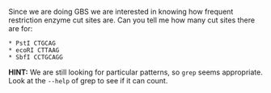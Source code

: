 Since we are doing GBS we are interested in knowing how frequent restriction enzyme cut sites are. Can you tell me how many cut sites there are for:

	* PstI CTGCAG
	* ecoRI CTTAAG	
	* SbfI CCTGCAGG
  
  **HINT:** We are still looking for particular patterns, so ```grep``` seems appropriate. Look at the `--help` of grep to see if it can count.

